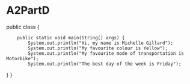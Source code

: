 # A2PartD
public class {
	

		public static void main(String[] args) {
			System.out.println("Hi, my name is Michelle Gillard");
			System.out.println("My favourite colour is Yellow");
			System.out.println("My favourite mode of transportation is Motorbike");
			System.out.println("The best day of the week is Friday");
}
}
